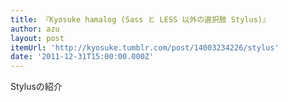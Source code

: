 ```yaml
---
title: 『Kyosuke hamalog (Sass と LESS 以外の選択肢 Stylus)』
author: azu
layout: post
itemUrl: 'http://kyosuke.tumblr.com/post/14003234226/stylus'
date: '2011-12-31T15:00:00.000Z'
---
```

Stylusの紹介
